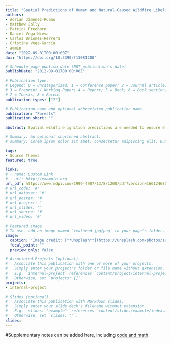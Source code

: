 ```yaml
---
title: "Spatial Predictions of Human and Natural-Caused Wildfire Likelihood across Montana (USA)"
authors:
- Adrian Jimenez-Ruano
- Matthew Jolly
- Patrick Freeborn
- Daniel Vega-Nieva
- Carlos Briones-Herrera
- Cristina Vega-García
- admin
date: "2022-09-01T00:00:00Z"
doi: "https://doi.org/10.3390/f13081200"

# Schedule page publish date (NOT publication's date).
publishDate: "2012-09-01T00:00:00Z"

# Publication type.
# Legend: 0 = Uncategorized; 1 = Conference paper; 2 = Journal article;
# 3 = Preprint / Working Paper; 4 = Report; 5 = Book; 6 = Book section;
# 7 = Thesis; 8 = Patent
publication_types: ["2"]

# Publication name and optional abbreviated publication name.
publication: "Forests"
publication_short: ""

abstract: Spatial wildfire ignition predictions are needed to ensure efficient and effective wildfire response, and robust methods for modeling new wildfire occurrences are ever-emerging. Here, ignition locations of natural and human-caused wildfires across the state of Montana (USA) from 1992 to 2017 were intersected with static, 30 m resolution spatial data that captured topography, fuel availability, and human transport infrastructure. Once combined, the data were used to train several simple and multiple logistic generalized linear models (GLMs) and generalized additive models (GAMs) to predict the spatial likelihood of natural and human-caused ignitions. Increasingly more complex models that included spatial smoothing terms were better at distinguishing locations with and without natural and human-caused ignitions, achieving area under the receiver operating characteristic curves (AUCs) of 0.84 and 0.89, respectively. Whilst both ignition types were more likely to occur at intermediate fuel loads, as characterized by the local maximum Normalized Difference Vegetation Index (NDVI), naturally-ignited wildfires were more locally influenced by slope, while human-caused wildfires were more locally influenced by distance to roads. Static maps of ignition likelihood were verified by demonstrating that mean annual ignition densities (# yr&minus;1 km&minus;1) were higher within areas of higher predicted probabilities. Although the spatial models developed herein only address the static component of wildfire hazard, they provide a foundation upon which dynamic data can be superimposed to forecast and map wildfire ignition probabilities statewide on a timely basis.

# Summary. An optional shortened abstract.
# summary: Lorem ipsum dolor sit amet, consectetur adipiscing elit. Duis posuere tellus ac convallis placerat. Proin tincidunt magna sed ex sollicitudin condimentum.

tags:
- Source Themes
featured: true

links:
# - name: Custom Link
#   url: http://example.org
url_pdf: https://www.mdpi.com/1999-4907/13/8/1200/pdf?version=1661246805
# url_code: '#'
# url_dataset: '#'
# url_poster: '#'
# url_project: ''
# url_slides: ''
# url_source: '#'
# url_video: '#'

# Featured image
# To use, add an image named `featured.jpg/png` to your page's folder. 
image:
  caption: 'Image credit: [**Unsplash**](https://unsplash.com/photos/s9CC2SKySJM)'
  focal_point: ""
  preview_only: false

# Associated Projects (optional).
#   Associate this publication with one or more of your projects.
#   Simply enter your project's folder or file name without extension.
#   E.g. `internal-project` references `content/project/internal-project/index.md`.
#   Otherwise, set `projects: []`.
projects:
- internal-project

# Slides (optional).
#   Associate this publication with Markdown slides.
#   Simply enter your slide deck's filename without extension.
#   E.g. `slides: "example"` references `content/slides/example/index.md`.
#   Otherwise, set `slides: ""`.
slides:
---
```


#Supplementary notes can be added here, including [code and math](https://sourcethemes.com/academic/docs/writing-markdown-latex/).
